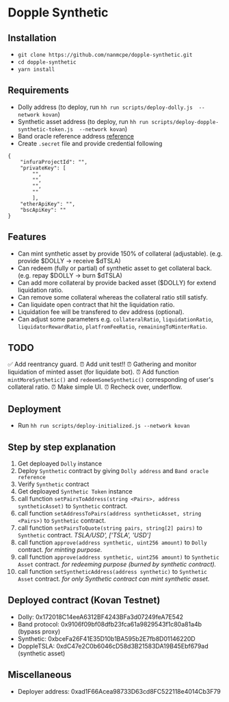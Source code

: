 # Dopple Synthetic

## Installation
- `git clone https://github.com/nanmcpe/dopple-synthetic.git`
- `cd dopple-synthetic`
- `yarn install`

## Requirements
- Dolly address (to deploy, run `hh run scripts/deploy-dolly.js  --network kovan`)
- Synthetic asset address (to deploy, run `hh run scripts/deploy-dopple-synthetic-token.js  --network kovan`)
- Band oracle reference address [reference](https://docs.bandchain.org/band-standard-dataset/supported-blockchains.html)
- Create `.secret` file and provide credential following

```
{
    "infuraProjectId": "",
    "privateKey": [
        "",
        "",
        "",
        ""
        ],
    "etherApiKey": "",
    "bscApiKey": ""
}

```

## Features
- Can mint synthetic asset by provide 150% of collateral (adjustable). (e.g. provide $DOLLY -> receive $dTSLA)
- Can redeem (fully or partial) of synthetic asset to get collateral back. (e.g. repay $DOLLY -> burn $dTSLA)
- Can add more collateral by provide backed asset ($DOLLY) for extend liquidation ratio.
- Can remove some collateral whereas the collateral ratio still satisfy.
- Can liquidate open contract that hit the liquidation ratio.
- Liquidation fee will be transfered to dev address (optional).
- Can adjust some parameters e.g. `collateralRatio`, `liquidationRatio`, `liquidatorRewardRatio`, `platfromFeeRatio`, `remainingToMinterRatio`.

## TODO
✅ Add reentrancy guard.
⏰ Add unit test!!
⏰ Gathering and monitor liquidation of minted asset (for liquidate bot).
⏰ Add function `mintMoreSynthetic()` and `redeemSomeSynthetic()` corresponding of user's collateral ratio.
⏰ Make simple UI.
⏰ Recheck over, underflow.

## Deployment
- Run `hh run scripts/deploy-initialized.js --network kovan`

## Step by step explanation
1. Get deploayed `Dolly` instance 
2. Deploy `Synthetic` contract by giving `Dolly address` and `Band oracle reference`
3. Verify `Synthetic` contract
4. Get deploayed `Synthetic Token` instance 
5. call function `setPairsToAddress(string <Pairs>, address syntheticAsset)` to `Synthetic` contract.
6. call function `setAddressToPairs(address syntheticAsset, string <Pairs>)` to `Synthetic` contract.
7. call function `setPairsToQuote(string pairs, string[2] pairs)` to `Synthetic` contract. _TSLA/USD', ['TSLA', 'USD']_
8. call function `approve(address synthetic, uint256 amount)` to `Dolly` contract. _for minting purpose._
9. call function `approve(address synthetic, uint256 amount)` to `Synthetic Asset` contract. _for redeeming purpose (burned by synthetic contract)._
10. call function `setSyntheticAddress(address synthetic)` to `Synthetic Asset` contract. _for only Synthetic contract can mint synthetic asset._

## Deployed contract (Kovan Testnet)
- Dolly: 0x172018C14eeA6312BF4243BFa3d07249feA7E542
- Band protocol: 0x9106f09bf08dfb23fca61a9829543f1c80a81a4b (bypass proxy)
- Synthetic: 0xbceFa26F41E35D10b1BA595b2E7fb8D01146220D
- DoppleTSLA: 0xdC47e2C0b6046cD58d3B21583DA19B45Ebf679ad (synthetic asset)

## Miscellaneous
- Deployer address: 0xad1F66Acea98733D63cd8FC522118e4014Cb3F79
